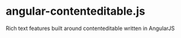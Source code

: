 angular-contenteditable.js
==========================

Rich text features built around contenteditable written in AngularJS
